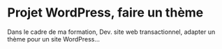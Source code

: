 # Projet WordPress, faire un thème

Dans le cadre de ma formation, Dev. site web transactionnel, adapter un thème pour un site WordPress...
